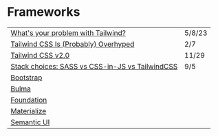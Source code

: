# Frameworks

|  |  |
| :--- | :--- |
| [What's your problem with Tailwind?](https://gomakethings.com/whats-your-problem-with-tailwind/) | 5/8/23 |
| [Tailwind CSS Is \(Probably\) Overhyped](https://medium.com/better-programming/tailwind-css-is-probably-overhyped-5272e5d58d4e) | 2/7 |
| [Tailwind CSS v2.0](https://blog.tailwindcss.com/tailwindcss-v2) | 11/29 |
| [Stack choices: SASS vs CSS-in-JS vs TailwindCSS](https://codeburst.io/stack-choices-sass-vs-css-in-js-vs-tailwindcss-6566813763a6) | 9/5 |
| [Bootstrap](https://getbootstrap.com/) |  |
| [Bulma](https://bulma.io/) |  |
| [Foundation](https://foundation.zurb.com/) |  |
| [Materialize](https://materializecss.com/) |  |
| [Semantic UI](https://semantic-ui.com/) |  |

